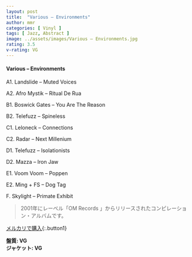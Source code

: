 ```yaml
---
layout: post
title:  "Various – Environments"
author: mmr
categories: [ Vinyl ]
tags: [ Jazz, Abstract ]
image: ../assets/images/Various – Environments.jpg
rating: 3.5
v-rating: VG
---
```


#### Various – Environments

A1. Landslide – Muted Voices

A2. Afro Mystik – Ritual De Rua

B1. Boswick Gates – You Are The Reason

B2. Telefuzz – Spineless

C1. Leloneck – Connections

C2. Radar – Next Millenium

D1. Telefuzz – Isolationists

D2. Mazza – Iron Jaw

E1. Voom Voom – Poppen

E2. Ming + FS – Dog Tag

F.  Skylight – Primate Exhibit

> 2001年にレーベル「OM Records 」からリリースされたコンピレーション・アルバムです。

[メルカリで購入](https://jp.mercari.com/item/m51258354270){:.button1}

<div class="mt-4 mb-4 d-flex align-items-center">
<strong class="mr-1">盤質: VG</strong>
</div>
<div class="mt-4 mb-4 d-flex align-items-center">
<strong class="mr-1">ジャケット: VG</strong>
</div>
